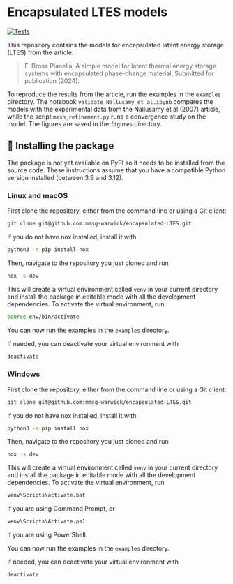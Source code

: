 # Encapsulated LTES models

[![Tests](https://github.com/mmsg-warwick/encapsulated-LTES/actions/workflows/periodic_tests.yml/badge.svg?branch=main)](https://github.com/mmsg-warwick/encapsulated-LTES/actions/workflows/periodic_tests.yml)

<!-- [![Documentation Status][rtd-badge]][rtd-link]

[![PyPI version][pypi-version]][pypi-link]
[![Conda-Forge][conda-badge]][conda-link]
[![PyPI platforms][pypi-platforms]][pypi-link]

[![GitHub Discussions][github-discussions-badge]][github-discussions-link] -->

<!-- SPHINX-START -->

<!-- prettier-ignore-start -->

[actions-badge]:            https://github.com/mmsg-warwick/supercapacitors/workflows/CI/badge.svg
[actions-link]:             https://github.com/mmsg-warwick/supercapacitors/actions
[conda-badge]:              https://img.shields.io/conda/vn/conda-forge/supercapacitors
[conda-link]:               https://github.com/conda-forge/supercapacitors-feedstock
[github-discussions-badge]: https://img.shields.io/static/v1?label=Discussions&message=Ask&color=blue&logo=github
[github-discussions-link]:  https://github.com/mmsg-warwick/supercapacitors/discussions
[pypi-link]:                https://pypi.org/project/supercapacitors/
[pypi-platforms]:           https://img.shields.io/pypi/pyversions/supercapacitors
[pypi-version]:             https://img.shields.io/pypi/v/supercapacitors
[rtd-badge]:                https://readthedocs.org/projects/supercapacitors/badge/?version=latest
[rtd-link]:                 https://supercapacitors.readthedocs.io/en/latest/?badge=latest

<!-- prettier-ignore-end -->

This repository contains the models for encapsulated latent energy storage (LTES) from the article:
> F. Brosa Planella, A simple model for latent thermal energy storage systems with encapsulated phase-change material, Submitted for publication (2024).

To reproduce the results from the article, run the examples in the `examples` directory. The notebook `validate_Nallusamy_et_al.ipynb` compares the models with the experimental data from the Nallusamy et al (2007) article, while the script `mesh_refinement.py` runs a convergence study on the model. The figures are saved in the `figures` directory.

## 🚀 Installing the package
The package is not yet available on PyPI so it needs to be installed from the source code. These instructions assume that you have a compatible Python version installed (between 3.9 and 3.12).

### Linux and macOS
First clone the repository, either from the command line or using a Git client:

```bash
git clone git@github.com:mmsg-warwick/encapsulated-LTES.git
```

If you do not have nox installed, install it with

```bash
python3 -m pip install nox
```

Then, navigate to the repository you just cloned and run

```bash
nox -s dev
```

This will create a virtual environment called `venv` in your current directory and install the package in editable mode with all the development dependencies. To activate the virtual environment, run

```bash
source env/bin/activate
```

You can now run the examples in the `examples` directory.

If needed, you can deactivate your virtual environment with

```bash
deactivate
```

### Windows
First clone the repository, either from the command line or using a Git client:

```bash
git clone git@github.com:mmsg-warwick/encapsulated-LTES.git
```

If you do not have nox installed, install it with

```bash
python3 -m pip install nox
```

Then, navigate to the repository you just cloned and run

```bash
nox -s dev
```

This will create a virtual environment called `venv` in your current directory and install the package in editable mode with all the development dependencies. To activate the virtual environment, run

```bash
venv\Scripts\activate.bat
```
if you are using Command Prompt, or
```bash
venv\Scripts\Activate.ps1
```
if you are using PowerShell.


You can now run the examples in the `examples` directory.

If needed, you can deactivate your virtual environment with

```bash
deactivate
```
